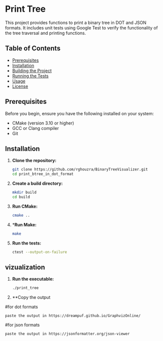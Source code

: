 # Print Tree

This project provides functions to print a binary tree in DOT and JSON formats. It includes unit tests using Google Test to verify the functionality of the tree traversal and printing functions.

## Table of Contents

- [Prerequisites](#prerequisites)
- [Installation](#installation)
- [Building the Project](#building-the-project)
- [Running the Tests](#running-the-tests)
- [Usage](#usage)
- [License](#license)

## Prerequisites

Before you begin, ensure you have the following installed on your system:

- CMake (version 3.10 or higher)
- GCC or Clang compiler
- Git

## Installation

1. **Clone the repository:**

   ```sh
   git clone https://github.com/rghouzra/BinaryTreeVisualizer.git
   cd print_btree_in_dot_format
   ```
2. **Create a build directory:**

   ```sh
   mkdir build
   cd build
   ```
3. **Run CMake:**

   ```sh
   cmake ..
   ```
4. ***Run Make:**

   ```sh
   make
   ```
5. **Run the tests:**

   ```sh
   ctest --output-on-failure
   ```
## vizualization

1. **Run the executable:**

   ```sh
   ./print_tree
   ```
2. **Copy the output

#for dot formats
```
paste the output in https://dreampuf.github.io/GraphvizOnline/
```
#for json formats
```
paste the output in https://jsonformatter.org/json-viewer
```   
